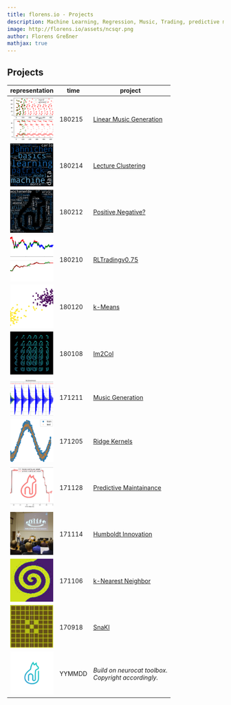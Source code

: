 ```yaml
---
title: florens.io - Projects
description: Machine Learning, Regression, Music, Trading, predictive maintainance, Reinforcement Learning, Embeddings, neurocat stuff.
image: http://florens.io/assets/ncsqr.png
author: Florens Greßner
mathjax: true
---
```


## Projects               

| representation                                        | time   | project                                   |
|:-----------------------------------------------------:|--------|-------------------------------------------|
| <img src="./linmusicgen/index.png" width="100"/>      | 180215 | [Linear Music Generation](./linmusicgen)  |
| <img src="./ML_EXAM/index.png" width="100"/>          | 180214 | [Lecture Clustering](./ML_EXAM)           |
| <img src="./PosNeg/index.png" width="100"/>           | 180212 | [Positive,Negative?](./PosNeg)            |
| <img src="./RLTradingKickoff/index.png" width="100"/> | 180210 | [RLTradingv0.75](./RLTradingKickoff)      |
| <img src="./k_means/index.png" width="100"/>          | 180120 | [k-Means](./k_means)                      |
| <img src="./im2col/index.png" width="100"/>           | 180108 | [Im2Col](./im2col)                        |
| <img src="./musicgen/index.png" width="100"/>         | 171211 | [Music Generation](./musicgen)            |
| <img src="./kernel/index.png" width="100"/>           | 171205 | [Ridge Kernels](./kernel)                 |
| <img src="./predmain/index.jpg" width="100"/>         | 171128 | [Predictive Maintainance](./predmain)     |
| <img src="./hui/index.png" width="100"/>              | 171114 | [Humboldt Innovation](./hui)              |
| <img src="./kNN/index.png" width="100"/>              | 171106 | [k-Nearest Neighbor](./kNN)               |
| <img src="./SnaKI/index.png" width="100"/>            | 170918 | [SnaKI](./SnaKI)                          |
| <img src="/assets/ncsqr.png" height="100"/>           | YYMMDD | *Build on neurocat toolbox.<br>Copyright accordingly.* |
